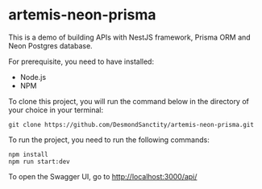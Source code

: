 # artemis-neon-prisma
This is a demo of building APIs with NestJS framework, Prisma ORM and Neon Postgres database.

For prerequisite, you need to have installed:
- Node.js
- NPM

To clone this project, you will run the command below in the directory of your choice in your terminal:
```
git clone https://github.com/DesmondSanctity/artemis-neon-prisma.git
```

To run the project, you need to run the following commands:
```
npm install
npm run start:dev
```
To open the Swagger UI, go to [http://localhost:3000/api/](http://localhost:3000/api/)